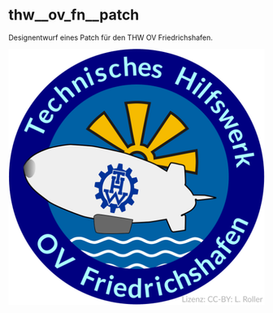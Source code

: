 # thw__ov_fn__patch
Designentwurf eines Patch für den THW OV Friedrichshafen.

![THW OV FN](thw_ov_fn_patch_entwurf1.svg)
